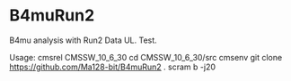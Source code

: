 # B4muRun2

B4mu analysis with Run2 Data UL. Test.

Usage:
cmsrel CMSSW_10_6_30
cd CMSSW_10_6_30/src
cmsenv
git clone https://github.com/Ma128-bit/B4muRun2 .
scram b -j20
